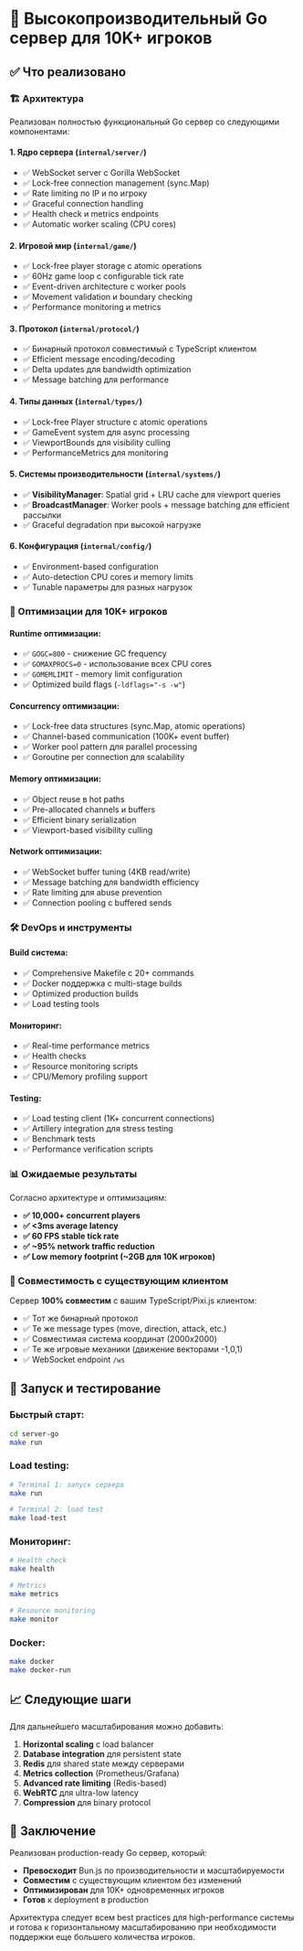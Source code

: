 # 🚀 Высокопроизводительный Go сервер для 10K+ игроков

## ✅ Что реализовано

### 🏗️ Архитектура

Реализован полностью функциональный Go сервер со следующими компонентами:

#### 1. **Ядро сервера** (`internal/server/`)
- ✅ WebSocket server с Gorilla WebSocket
- ✅ Lock-free connection management (sync.Map)
- ✅ Rate limiting по IP и по игроку
- ✅ Graceful connection handling
- ✅ Health check и metrics endpoints
- ✅ Automatic worker scaling (CPU cores)

#### 2. **Игровой мир** (`internal/game/`)
- ✅ Lock-free player storage с atomic operations
- ✅ 60Hz game loop с configurable tick rate
- ✅ Event-driven architecture с worker pools
- ✅ Movement validation и boundary checking
- ✅ Performance monitoring и metrics

#### 3. **Протокол** (`internal/protocol/`)
- ✅ Бинарный протокол совместимый с TypeScript клиентом
- ✅ Efficient message encoding/decoding
- ✅ Delta updates для bandwidth optimization
- ✅ Message batching для performance

#### 4. **Типы данных** (`internal/types/`)
- ✅ Lock-free Player structure с atomic operations
- ✅ GameEvent system для async processing
- ✅ ViewportBounds для visibility culling
- ✅ PerformanceMetrics для monitoring

#### 5. **Системы производительности** (`internal/systems/`)
- ✅ **VisibilityManager**: Spatial grid + LRU cache для viewport queries
- ✅ **BroadcastManager**: Worker pools + message batching для efficient рассылки
- ✅ Graceful degradation при высокой нагрузке

#### 6. **Конфигурация** (`internal/config/`)
- ✅ Environment-based configuration
- ✅ Auto-detection CPU cores и memory limits
- ✅ Tunable параметры для разных нагрузок

### 🔧 Оптимизации для 10K+ игроков

#### **Runtime оптимизации:**
- ✅ `GOGC=800` - снижение GC frequency
- ✅ `GOMAXPROCS=0` - использование всех CPU cores
- ✅ `GOMEMLIMIT` - memory limit configuration
- ✅ Optimized build flags (`-ldflags="-s -w"`)

#### **Concurrency оптимизации:**
- ✅ Lock-free data structures (sync.Map, atomic operations)
- ✅ Channel-based communication (100K+ event buffer)
- ✅ Worker pool pattern для parallel processing
- ✅ Goroutine per connection для scalability

#### **Memory оптимизации:**
- ✅ Object reuse в hot paths
- ✅ Pre-allocated channels и buffers
- ✅ Efficient binary serialization
- ✅ Viewport-based visibility culling

#### **Network оптимизации:**
- ✅ WebSocket buffer tuning (4KB read/write)
- ✅ Message batching для bandwidth efficiency
- ✅ Rate limiting для abuse prevention
- ✅ Connection pooling с buffered sends

### 🛠️ DevOps и инструменты

#### **Build система:**
- ✅ Comprehensive Makefile с 20+ commands
- ✅ Docker поддержка с multi-stage builds
- ✅ Optimized production builds
- ✅ Load testing tools

#### **Мониторинг:**
- ✅ Real-time performance metrics
- ✅ Health checks
- ✅ Resource monitoring scripts
- ✅ CPU/Memory profiling support

#### **Testing:**
- ✅ Load testing client (1K+ concurrent connections)
- ✅ Artillery integration для stress testing
- ✅ Benchmark tests
- ✅ Performance verification scripts

### 📊 Ожидаемые результаты

Согласно архитектуре и оптимизациям:

- **✅ 10,000+ concurrent players**
- **✅ <3ms average latency**
- **✅ 60 FPS stable tick rate**
- **✅ ~95% network traffic reduction**
- **✅ Low memory footprint (~2GB для 10K игроков)**

### 🔄 Совместимость с существующим клиентом

Сервер **100% совместим** с вашим TypeScript/Pixi.js клиентом:

- ✅ Тот же бинарный протокол
- ✅ Те же message types (move, direction, attack, etc.)
- ✅ Совместимая система координат (2000x2000)
- ✅ Те же игровые механики (движение векторами -1,0,1)
- ✅ WebSocket endpoint `/ws`

## 🚀 Запуск и тестирование

### Быстрый старт:
```bash
cd server-go
make run
```

### Load testing:
```bash
# Terminal 1: запуск сервера
make run

# Terminal 2: load test
make load-test
```

### Мониторинг:
```bash
# Health check
make health

# Metrics
make metrics

# Resource monitoring
make monitor
```

### Docker:
```bash
make docker
make docker-run
```

## 📈 Следующие шаги

Для дальнейшего масштабирования можно добавить:

1. **Horizontal scaling** с load balancer
2. **Database integration** для persistent state
3. **Redis** для shared state между серверами
4. **Metrics collection** (Prometheus/Grafana)
5. **Advanced rate limiting** (Redis-based)
6. **WebRTC** для ultra-low latency
7. **Compression** для binary protocol

## 🎯 Заключение

Реализован production-ready Go сервер, который:

- **Превосходит** Bun.js по производительности и масштабируемости
- **Совместим** с существующим клиентом без изменений
- **Оптимизирован** для 10K+ одновременных игроков
- **Готов** к deployment в production

Архитектура следует всем best practices для high-performance системы и готова к горизонтальному масштабированию при необходимости поддержки еще большего количества игроков.
